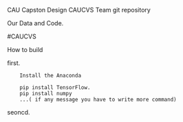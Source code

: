 CAU Capston Design CAUCVS Team git repository

Our Data and Code.

#CAUCVS


How to build

first. 

        Install the Anaconda
        
        pip install TensorFlow.
        pip install numpy
        ...( if any message you have to write more command)
        
seoncd. 

      
